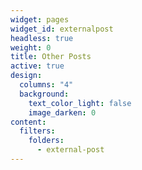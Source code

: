 ```yaml
---
widget: pages
widget_id: externalpost
headless: true
weight: 0
title: Other Posts
active: true
design:
  columns: "4"
  background:
    text_color_light: false
    image_darken: 0
content:
  filters:
    folders:
      - external-post
---
```

